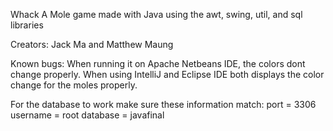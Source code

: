 Whack A Mole game made with Java using the awt, swing, util, and sql libraries

Creators: Jack Ma and Matthew Maung

Known bugs: When running it on Apache Netbeans IDE, the colors dont change properly. When using IntelliJ and Eclipse IDE both displays the color change for the moles properly. 

For the database to work make sure these information match:
port = 3306
username = root
database = javafinal 
